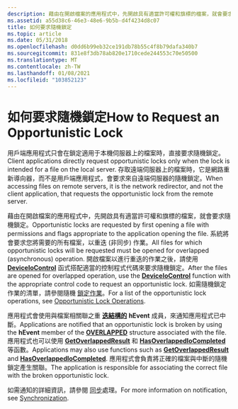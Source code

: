 ```yaml
---
description: 藉由在開啟檔案的應用程式中，先開啟具有適當許可權和旗標的檔案，就會要求隨機鎖定。 系統將會要求您將需要的所有檔案，以重迭 (非同步) 作業。
ms.assetid: a55d38c6-46e3-48e6-9b5b-d4f4234d8c07
title: 如何要求隨機鎖定
ms.topic: article
ms.date: 05/31/2018
ms.openlocfilehash: d0dd6b99eb32ce191db78b55c4f8b79dafa340b7
ms.sourcegitcommit: 831e8f3db78ab820e1710cede244553c70e50500
ms.translationtype: MT
ms.contentlocale: zh-TW
ms.lasthandoff: 01/08/2021
ms.locfileid: "103852123"
---
```

# <a name="how-to-request-an-opportunistic-lock"></a><span data-ttu-id="2247a-104">如何要求隨機鎖定</span><span class="sxs-lookup"><span data-stu-id="2247a-104">How to Request an Opportunistic Lock</span></span>

<span data-ttu-id="2247a-105">用戶端應用程式只會在鎖定適用于本機伺服器上的檔案時，直接要求隨機鎖定。</span><span class="sxs-lookup"><span data-stu-id="2247a-105">Client applications directly request opportunistic locks only when the lock is intended for a file on the local server.</span></span> <span data-ttu-id="2247a-106">存取遠端伺服器上的檔案時，它是網路重新導向器，而不是用戶端應用程式，會要求來自遠端伺服器的隨機鎖定。</span><span class="sxs-lookup"><span data-stu-id="2247a-106">When accessing files on remote servers, it is the network redirector, and not the client application, that requests the opportunistic lock from the remote server.</span></span>

<span data-ttu-id="2247a-107">藉由在開啟檔案的應用程式中，先開啟具有適當許可權和旗標的檔案，就會要求隨機鎖定。</span><span class="sxs-lookup"><span data-stu-id="2247a-107">Opportunistic locks are requested by first opening a file with permissions and flags appropriate to the application opening the file.</span></span> <span data-ttu-id="2247a-108">系統將會要求您將需要的所有檔案，以重迭 (非同步) 作業。</span><span class="sxs-lookup"><span data-stu-id="2247a-108">All files for which opportunistic locks will be requested must be opened for overlapped (asynchronous) operation.</span></span> <span data-ttu-id="2247a-109">開啟檔案以進行重迭的作業之後，請使用 [**DeviceIoControl**](/windows/desktop/api/ioapiset/nf-ioapiset-deviceiocontrol) 函式搭配適當的控制程式代碼來要求隨機鎖定。</span><span class="sxs-lookup"><span data-stu-id="2247a-109">After the files are opened for overlapped operation, use the [**DeviceIoControl**](/windows/desktop/api/ioapiset/nf-ioapiset-deviceiocontrol) function with the appropriate control code to request an opportunistic lock.</span></span> <span data-ttu-id="2247a-110">如需隨機鎖定作業的清單，請參閱隨機 [鎖定作業](opportunistic-lock-operations.md)。</span><span class="sxs-lookup"><span data-stu-id="2247a-110">For a list of the opportunistic lock operations, see [Opportunistic Lock Operations](opportunistic-lock-operations.md).</span></span>

<span data-ttu-id="2247a-111">應用程式會使用與檔案相關聯之重 [**迭結構的**](/windows/desktop/api/minwinbase/ns-minwinbase-overlapped) **hEvent** 成員，來通知應用程式已中斷。</span><span class="sxs-lookup"><span data-stu-id="2247a-111">Applications are notified that an opportunistic lock is broken by using the **hEvent** member of the [**OVERLAPPED**](/windows/desktop/api/minwinbase/ns-minwinbase-overlapped) structure associated with the file.</span></span> <span data-ttu-id="2247a-112">應用程式也可以使用 [**GetOverlappedResult**](/windows/desktop/api/ioapiset/nf-ioapiset-getoverlappedresult) 和 [**HasOverlappedIoCompleted**](/windows/desktop/api/winbase/nf-winbase-hasoverlappediocompleted)等函數。</span><span class="sxs-lookup"><span data-stu-id="2247a-112">Applications may also use functions such as [**GetOverlappedResult**](/windows/desktop/api/ioapiset/nf-ioapiset-getoverlappedresult) and [**HasOverlappedIoCompleted**](/windows/desktop/api/winbase/nf-winbase-hasoverlappediocompleted).</span></span> <span data-ttu-id="2247a-113">應用程式會負責將正確的檔案與中斷的隨機鎖定產生關聯。</span><span class="sxs-lookup"><span data-stu-id="2247a-113">The application is responsible for associating the correct file with the broken opportunistic lock.</span></span>

<span data-ttu-id="2247a-114">如需通知的詳細資訊，請參閱 [同步](/windows/desktop/Sync/synchronization)處理。</span><span class="sxs-lookup"><span data-stu-id="2247a-114">For more information on notification, see [Synchronization](/windows/desktop/Sync/synchronization).</span></span>

 

 
